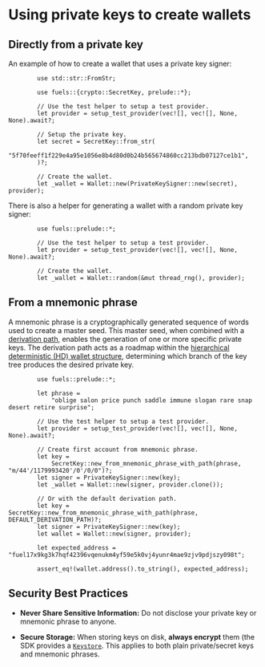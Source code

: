 # Using private keys to create wallets

## Directly from a private key

An example of how to create a wallet that uses a private key signer:

```rust,ignore
        use std::str::FromStr;

        use fuels::{crypto::SecretKey, prelude::*};

        // Use the test helper to setup a test provider.
        let provider = setup_test_provider(vec![], vec![], None, None).await?;

        // Setup the private key.
        let secret = SecretKey::from_str(
            "5f70feeff1f229e4a95e1056e8b4d80d0b24b565674860cc213bdb07127ce1b1",
        )?;

        // Create the wallet.
        let _wallet = Wallet::new(PrivateKeySigner::new(secret), provider);
```

There is also a helper for generating a wallet with a random private key signer:

```rust,ignore
        use fuels::prelude::*;

        // Use the test helper to setup a test provider.
        let provider = setup_test_provider(vec![], vec![], None, None).await?;

        // Create the wallet.
        let _wallet = Wallet::random(&mut thread_rng(), provider);
```

## From a mnemonic phrase

A mnemonic phrase is a cryptographically generated sequence of words used to create a master seed. This master seed, when combined with a [derivation path](https://thebitcoinmanual.com/articles/btc-derivation-path/), enables the generation of one or more specific private keys. The derivation path acts as a roadmap within the [hierarchical deterministic (HD) wallet structure](https://www.ledger.com/academy/crypto/what-are-hierarchical-deterministic-hd-wallets), determining which branch of the key tree produces the desired private key.

```rust,ignore
        use fuels::prelude::*;

        let phrase =
            "oblige salon price punch saddle immune slogan rare snap desert retire surprise";

        // Use the test helper to setup a test provider.
        let provider = setup_test_provider(vec![], vec![], None, None).await?;

        // Create first account from mnemonic phrase.
        let key =
            SecretKey::new_from_mnemonic_phrase_with_path(phrase, "m/44'/1179993420'/0'/0/0")?;
        let signer = PrivateKeySigner::new(key);
        let _wallet = Wallet::new(signer, provider.clone());

        // Or with the default derivation path.
        let key = SecretKey::new_from_mnemonic_phrase_with_path(phrase, DEFAULT_DERIVATION_PATH)?;
        let signer = PrivateKeySigner::new(key);
        let wallet = Wallet::new(signer, provider);

        let expected_address = "fuel17x9kg3k7hqf42396vqenukm4yf59e5k0vj4yunr4mae9zjv9pdjszy098t";

        assert_eq!(wallet.address().to_string(), expected_address);
```

## Security Best Practices

- **Never Share Sensitive Information:**
  Do not disclose your private key or mnemonic phrase to anyone.

- **Secure Storage:**
  When storing keys on disk, **always encrypt** them (the SDK provides a [`Keystore`](./keystore.md). This applies to both plain private/secret keys and mnemonic phrases.
